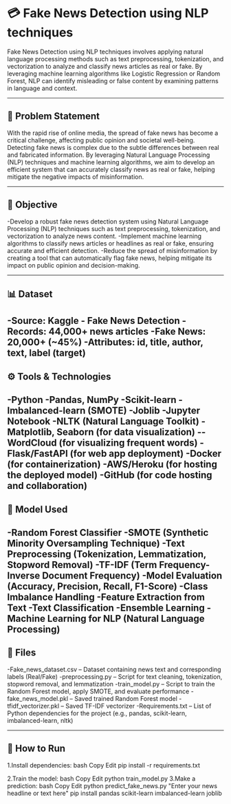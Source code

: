 # 💳 Fake News Detection using NLP techniques

Fake News Detection using NLP techniques involves applying natural language processing methods such as text preprocessing, tokenization, and vectorization to analyze and classify news articles as real or fake. By leveraging machine learning algorithms like Logistic Regression or Random Forest, NLP can identify misleading or false content by examining patterns in language and context.

---

## 📌 Problem Statement

With the rapid rise of online media, the spread of fake news has become a critical challenge, affecting public opinion and societal well-being. Detecting fake news is complex due to the subtle differences between real and fabricated information. By leveraging Natural Language Processing (NLP) techniques and machine learning algorithms, we aim to develop an efficient system that can accurately classify news as real or fake, helping mitigate the negative impacts of misinformation.

---

## 🎯 Objective

-Develop a robust fake news detection system using Natural Language Processing (NLP) techniques such as text preprocessing, tokenization, and vectorization to analyze news content.
-Implement machine learning algorithms to classify news articles or headlines as real or fake, ensuring accurate and efficient detection.
-Reduce the spread of misinformation by creating a tool that can automatically flag fake news, helping mitigate its impact on public opinion and decision-making.

---

## 📊 Dataset

-Source: Kaggle - Fake News Detection
-Records: 44,000+ news articles
-Fake News: 20,000+ (~45%)
-Attributes: id, title, author, text, label (target)
---

## ⚙️ Tools & Technologies

-Python
-Pandas, NumPy
-Scikit-learn
-Imbalanced-learn (SMOTE)
-Joblib
-Jupyter Notebook
-NLTK (Natural Language Toolkit)
-Matplotlib, Seaborn (for data visualization)
--WordCloud (for visualizing frequent words)
-Flask/FastAPI (for web app deployment)
-Docker (for containerization)
-AWS/Heroku (for hosting the deployed model)
-GitHub (for code hosting and collaboration)
---

## 🧠 Model Used

-Random Forest Classifier
-SMOTE (Synthetic Minority Oversampling Technique)
-Text Preprocessing (Tokenization, Lemmatization, Stopword Removal)
-TF-IDF (Term Frequency-Inverse Document Frequency)
-Model Evaluation (Accuracy, Precision, Recall, F1-Score)
-Class Imbalance Handling
-Feature Extraction from Text
-Text Classification
-Ensemble Learning
-Machine Learning for NLP (Natural Language Processing)
---

## 📁 Files

-Fake_news_dataset.csv – Dataset containing news text and corresponding labels (Real/Fake)
-preprocessing.py – Script for text cleaning, tokenization, stopword removal, and lemmatization
-train_model.py – Script to train the Random Forest model, apply SMOTE, and evaluate performance
-fake_news_model.pkl – Saved trained Random Forest model
-tfidf_vectorizer.pkl – Saved TF-IDF vectorizer
-Requirements.txt – List of Python dependencies for the project (e.g., pandas, scikit-learn, imbalanced-learn, nltk)

---

## 🏁 How to Run

1.Install dependencies:
   bash
     Copy
     Edit
     pip install -r requirements.txt
     
2.Train the model:
   bash
    Copy
    Edit
    python train_model.py
3.Make a prediction:
  bash
    Copy
    Edit
    python predict_fake_news.py "Enter your news headline or text here"
    pip install pandas scikit-learn imbalanced-learn joblib
